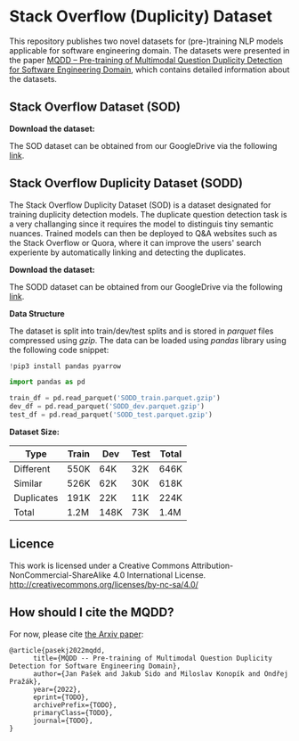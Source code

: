 # Stack Overflow (Duplicity) Dataset

This repository publishes two novel datasets for (pre-)training NLP models applicable for software engineering domain.
The datasets were presented in the paper [MQDD – Pre-training of Multimodal Question Duplicity Detection for Software Engineering Domain](https://arxiv.org/abs/xxx),
which contains detailed information about the datasets.


## Stack Overflow Dataset (SOD)

**Download the dataset:**

The SOD dataset can be obtained from our GoogleDrive via the following [link](https://drive.google.com/drive/folders/16dyzRNrJLe9g0KVpsoaIJhW7-nmf6j1V?usp=sharing).

## Stack Overflow Duplicity Dataset (SODD)

The Stack Overflow Duplicity Dataset (SOD) is a dataset designated for training duplicity detection models. The duplicate question detection task is a very challanging since it requires the model to distinguis tiny semantic nuances. Trained models can then be deployed to Q&A websites such as the Stack Overflow or Quora, where it can improve the users' search experiente by automatically linking and detecting the duplicates.

**Download the dataset:**

The SODD dataset can be obtained from our GoogleDrive via the following [link](https://drive.google.com/drive/folders/1JG6Fibvhs0Jz6JD83gwMqAmzUV9rsoX3?usp=sharing).

**Data Structure**

The dataset is split into train/dev/test splits and is stored in _parquet_ files compressed using _gzip_. The data can be loaded using _pandas_ library using the following code snippet:

```Python
!pip3 install pandas pyarrow

import pandas as pd

train_df = pd.read_parquet('SODD_train.parquet.gzip')
dev_df = pd.read_parquet('SODD_dev.parquet.gzip')
test_df = pd.read_parquet('SODD_test.parquet.gzip')
```

**Dataset Size:**

| **Type**       | **Train** | **Dev**  | **Test** | **Total** |
|------------|-------|------|------|-------|
| Different  | 550K  | 64K  | 32K  | 646K  |
| Similar    | 526K  | 62K  | 30K  | 618K  |
| Duplicates | 191K  | 22K  | 11K  | 224K  |
| Total      | 1.2M  | 148K | 73K  | 1.4M  |

## Licence
This work is licensed under a Creative Commons Attribution-NonCommercial-ShareAlike 4.0 International License. http://creativecommons.org/licenses/by-nc-sa/4.0/

## How should I cite the MQDD? 
For now, please cite [the Arxiv paper](https://arxiv.org/abs/xxx):
```
@article{pasekj2022mqdd,
      title={MQDD -- Pre-training of Multimodal Question Duplicity Detection for Software Engineering Domain}, 
      author={Jan Pašek and Jakub Sido and Miloslav Konopík and Ondřej Pražák},
      year={2022},
      eprint={TODO},
      archivePrefix={TODO},
      primaryClass={TODO},
      journal={TODO},
}
```
